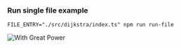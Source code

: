 ### Run single file example

``FILE_ENTRY="./src/dijkstra/index.ts" npm run run-file``

![With Great Power](https://apagraph.com/media/quotes/99/5f/6672-square-wallpaper.png)

